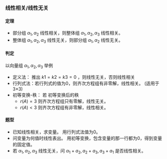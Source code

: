 



### 线性相关/线性无关


#### 定理
- 部分组 $α_1,α_2$ 线性相关，则整体组 $α_1,α_2,α_3$ 线性相关。
- 整体组 $α_1,α_2,α_3$ 线性无关，则部分组 $α_1,α_2$ 线性无关。

#### 判定
以向量组 $α_1,α_2,α_3$ 举例
- 定义法： 推出 $k1=k2=k3=0$ ，则线性无关，否则线性相关
- 行列式法：若行列式的值为0，则齐次方程组有非零解，线性相关。 (适用于3×3)
- 初等变换-秩： 若 初等变换后的秩 
  - $r(A)=3$ 则齐次方程组只有零解，线性无关。
  - $r(A)<3$ 则齐次方程组有非零解，线性相关。


#### 题型
- 已知线性相关，求变量。  用行列式法值为0。
- 问变量为何值时线性表出。  用初等变换，包含变量的那一行都为0，得到变量的固定值。
- 若 $α_1,α_2,α_3$ 线性无关，问 $α_1+a_2, a_2 + a_3, a_3 + a_1$ 是否线性相关。 